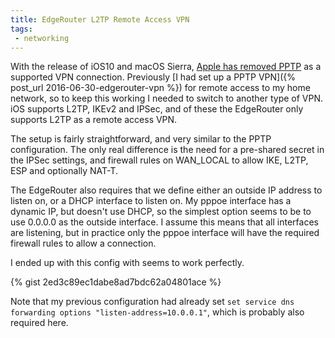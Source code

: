 ```yaml
---
title: EdgeRouter L2TP Remote Access VPN
tags: 
 - networking
---
```


With the release of iOS10 and macOS Sierra, [Apple has removed PPTP](https://support.apple.com/en-nz/HT206844) as a supported VPN connection. Previously [I had set up a PPTP VPN]({% post_url 2016-06-30-edgerouter-vpn %}) for remote access to my home network, so to keep this working I needed to switch to another type of VPN. iOS supports L2TP, IKEv2 and IPSec, and of these the EdgeRouter only supports L2TP as a remote access VPN.

The setup is fairly straightforward, and very similar to the PPTP configuration. The only real difference is the need for a pre-shared secret in the IPSec settings, and firewall rules on WAN_LOCAL to allow  IKE, L2TP, ESP and optionally NAT-T.

The EdgeRouter also requires that we define either an outside IP address to listen on, or a DHCP interface to listen on. My pppoe interface has a dynamic IP, but doesn't use DHCP, so the simplest option seems to be to use 0.0.0.0 as the outside interface. I assume this means that all interfaces are listening, but in practice only the pppoe interface will have the required firewall rules to allow a connection.

I ended up with this config with seems to work perfectly.

{% gist 2ed3c89ec1dabe8ad7bdc62a04801ace %}

Note that my previous configuration had already set ``set service dns forwarding options "listen-address=10.0.0.1"``, which is probably also required here. 
